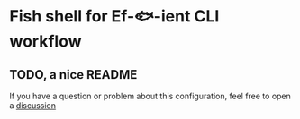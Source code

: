 # Fish shell for Ef-🐟-ient CLI workflow

## TODO, a nice README

If you have a question or problem about this configuration, feel free to open a [discussion](https://github.com/fitrh/effishient/discussions/new)
